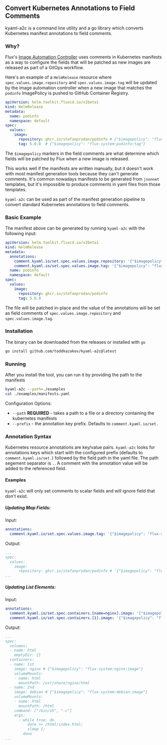 ## Convert Kubernetes Annotations to Field Comments
kyaml-a2c is a command line utility and a go library which converts Kubernetes manifest annotations to field comments.

### Why?
Flux's [Image Automation Controller](https://github.com/fluxcd/image-automation-controller) uses comments in Kubernetes 
manifests as a way to configure the fields that will be patched as new images are released as part of a GitOps workflow.

Here's an example of a `HelmRelease` resource where `spec.values.image.repository` and `spec.values.image.tag` will be 
updated by the image automation controller when a new image that matches the `podinfo` ImagePolicy is pushed to GitHub 
Container Registry.
```yaml
apiVersion: helm.toolkit.fluxcd.io/v2beta1
kind: HelmRelease
metadata:
  name: podinfo
  namespace: default
spec:
  values:
    image:
      repository: ghcr.io/stefanprodan/podinfo # {"$imagepolicy": "flux-system:podinfo:name"}
      tag: 5.0.0  # {"$imagepolicy": "flux-system:podinfo:tag"}
```

The `$imagepolicy` markers in the field comments are what determine which fields will be patched by Flux when a new 
image is released.

This works well if the manifests are written manually, but it doesn't work with most manifest generation tools because
they can't generate comments. It's common nowadays manifests to be generated from `jsonnet` templates, but it's 
impossible to produce comments in yaml files from those templates.

`kyaml-a2c` can be used as part of the manifest generation pipeline to convert standard Kubernetes annotations to 
field comments.

### Basic Example

The manifest above can be generated by running `kyaml-a2c` with the following input:

```yaml
apiVersion: helm.toolkit.fluxcd.io/v2beta1
kind: HelmRelease
metadata:
  annotations:
    comment.kyaml.io/set.spec.values.image.repository: '{"$imagepolicy": "flux-system:podinfo:name"}'
    comment.kyaml.io/set.spec.values.image.tag: '{"$imagepolicy": "flux-system:podinfo:tag"}'
  name: podinfo
  namespace: default
spec:
  values:
    image:
      repository: ghcr.io/stefanprodan/podinfo 
      tag: 5.0.0
```

The file will be patched in-place and the value of the annotations will be set as field comments of 
`spec.values.image.repository` and `spec.values.image.tag`.

### Installation

The binary can be downloaded from the releases or installed with `go`
```bash
go install github.com/toddkazakov/kyaml-a2c@latest
```

### Running

After you install the tool, you can run it by providing the path to the manifests
```bash
kyaml-a2c --path=./examples
cat ./examples/manifests.yaml
```

Configuration Options:
- `--path` **REQUIRED** - takes a path to a file or a directory containing the kubernetes manifests
- `--prefix` - the annotation key prefix. Defaults to `comment.kyaml.io/set.`

### Annotation Syntax

Kubernetes resource annotations are key/value pairs. `kyaml-a2c` looks for annotations keys which start with the 
configured prefix (defaults to `comment.kyaml.io/set.`) followed by the field path in the yaml file. The path segement
separator is `.`. A comment with the annotation value will be added to the referenced field.

#### Examples

`kyaml-a2c` will only set comments to scalar fields and will ignore field that don't exist.

##### Updating Map Fields:
Input:
```yaml
annotations:
  comment.kyaml.io/set.spec.values.image.tag: '{"$imagepolicy": "flux-system:podinfo:tag"}'
```

Output:
```yaml
...
spec:
  values:
    image:
      repository: ghcr.io/stefanprodan/podinfo # '{"$imagepolicy": "flux-system:podinfo:tag"}
...
```

##### Updating List Elements:
Input:
```yaml
annotations:
  comment.kyaml.io/set.spec.containers.[name=nginx].image: '{"$imagepolicy": "flux-system:nginx:image"}'
  comment.kyaml.io/set.spec.containers.[1].image: '{"$imagepolicy": "flux-system:debian:image"}'
```

Output:
```yaml
...
spec:
  volumes:
  - name: html
    emptyDir: {}
  containers:
  - name: 1st
    image: nginx # {"$imagepolicy": "flux-system:nginx:image"}
    volumeMounts:
    - name: html
      mountPath: /usr/share/nginx/html
  - name: 2nd
    image: debian # {"$imagepolicy": "flux-system:debian:image"}
    volumeMounts:
    - name: html
      mountPath: /html
    command: ["/bin/sh", "-c"]
    args:
      - while true; do
          date >> /html/index.html;
          sleep 1;
        done
...
```
